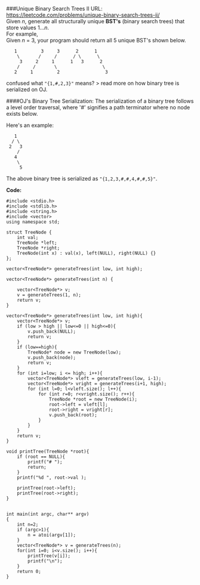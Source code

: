 ###Unique Binary Search Trees II
URL: https://leetcode.com/problems/unique-binary-search-trees-ii/</br>
Given _n_, generate all structurally unique __BST's__ (binary search trees) that store values 1..._n_.</br>
For example,</br>
Given _n_ = 3, your program should return all 5 unique BST's shown below.

	   1         3     3      2      1
	    \       /     /      / \      \
	     3     2     1      1   3      2
	    /     /       \                 \
	   2     1         2                 3

confused what `"{1,#,2,3}"` means? > read more on how binary tree is serialized on OJ.

####OJ's Binary Tree Serialization:
The serialization of a binary tree follows a level order traversal, where '#' signifies a path terminator where no node exists below.

Here's an example:

	   1
	  / \
	 2   3
	    /
	   4
	    \
	     5

The above binary tree is serialized as `"{1,2,3,#,#,4,#,#,5}"`.

__Code:__

	#include <stdio.h>
	#include <stdlib.h>
	#include <string.h>
	#include <vector>
	using namespace std;

	struct TreeNode {
	    int val;
	    TreeNode *left;
	    TreeNode *right;
	    TreeNode(int x) : val(x), left(NULL), right(NULL) {}
	};

	vector<TreeNode*> generateTrees(int low, int high);

	vector<TreeNode*> generateTrees(int n) {

	    vector<TreeNode*> v;
	    v = generateTrees(1, n);
	    return v;
	}

	vector<TreeNode*> generateTrees(int low, int high){
	    vector<TreeNode*> v;
	    if (low > high || low<=0 || high<=0){
	        v.push_back(NULL);
	        return v;
	    }
	    if (low==high){
	        TreeNode* node = new TreeNode(low);
	        v.push_back(node); 
	        return v;
	    }
	    for (int i=low; i <= high; i++){
	        vector<TreeNode*> vleft = generateTrees(low, i-1);
	        vector<TreeNode*> vright = generateTrees(i+1, high);
	        for (int l=0; l<vleft.size(); l++){
	            for (int r=0; r<vright.size(); r++){
	                TreeNode *root = new TreeNode(i);
	                root->left = vleft[l];
	                root->right = vright[r];
	                v.push_back(root);
	            }
	        }
	    }
	    return v;
	}

	void printTree(TreeNode *root){
	    if (root == NULL){
	        printf("# ");
	        return;
	    }
	    printf("%d ", root->val );

	    printTree(root->left);
	    printTree(root->right);
	}


	int main(int argc, char** argv) 
	{
	    int n=2;
	    if (argc>1){
	        n = atoi(argv[1]);
	    }
	    vector<TreeNode*> v = generateTrees(n);
	    for(int i=0; i<v.size(); i++){
	        printTree(v[i]);
	        printf("\n");
	    }
	    return 0;
	}
